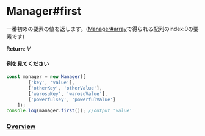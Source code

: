 # Manager#first
一番初めの要素の値を返します。([Manager#array](https://github.com/Mametaro-discord/DataManager/blob/docs/Manager/methods/array.md)で得られる配列のindex:0の要素です)  
  
**Return**: *V*

#### 例を見てください
```js  
const manager = new Manager([  
		['key', 'value'],  
		['otherKey', 'otherValue'],  
		['warosuKey', 'warosuValue'],  
		['powerfulKey', 'powerfulValue']  
	]);  
console.log(manager.first()); //output 'value'
```    
  
### [Overview](https://github.com/Mametaro-discord/DataManager/blob/docs/Manager/overview.md)